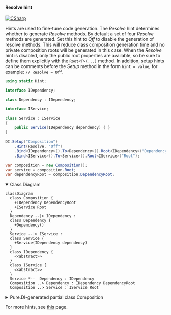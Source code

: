 #### Resolve hint

[![CSharp](https://img.shields.io/badge/C%23-code-blue.svg)](../tests/Pure.DI.UsageTests/Hints/ResolveHintScenario.cs)

Hints are used to fine-tune code generation. The _Resolve_ hint determines whether to generate _Resolve_ methods. By default a set of four _Resolve_ methods are generated. Set this hint to _Off_ to disable the generation of resolve methods. This will reduce class composition generation time and no private composition roots will be generated in this case. When the _Resolve_ hint is disabled, only the public root properties are available, so be sure to define them explicitly with the `Root<T>(...)` method.
In addition, setup hints can be comments before the _Setup_ method in the form ```hint = value```, for example: `// Resolve = Off`.

```c#
using static Hint;

interface IDependency;

class Dependency : IDependency;

interface IService;

class Service : IService
{
    public Service(IDependency dependency) { }
}

DI.Setup("Composition")
    .Hint(Resolve, "Off")
    .Bind<IDependency>().To<Dependency>().Root<IDependency>("DependencyRoot")
    .Bind<IService>().To<Service>().Root<IService>("Root");

var composition = new Composition();
var service = composition.Root;
var dependencyRoot = composition.DependencyRoot;
```

<details open>
<summary>Class Diagram</summary>

```mermaid
classDiagram
  class Composition {
    +IDependency DependencyRoot
    +IService Root
  }
  Dependency --|> IDependency : 
  class Dependency {
    +Dependency()
  }
  Service --|> IService : 
  class Service {
    +Service(IDependency dependency)
  }
  class IDependency {
    <<abstract>>
  }
  class IService {
    <<abstract>>
  }
  Service *--  Dependency : IDependency
  Composition ..> Dependency : IDependency DependencyRoot
  Composition ..> Service : IService Root
```

</details>

<details>
<summary>Pure.DI-generated partial class Composition</summary><blockquote>

```c#
partial class Composition
{
  private readonly global::System.IDisposable[] _disposableSingletonsM01D19di;
  
  public Composition()
  {
    _disposableSingletonsM01D19di = new global::System.IDisposable[0];
  }
  
  internal Composition(Composition parent)
  {
    _disposableSingletonsM01D19di = new global::System.IDisposable[0];
  }
  
  #region Composition Roots
  public Pure.DI.UsageTests.Hints.ResolveHintScenario.IDependency DependencyRoot
  {
    #if NETSTANDARD2_0_OR_GREATER || NETCOREAPP || NET40_OR_GREATER || NET
    [global::System.Diagnostics.Contracts.Pure]
    #endif
    get
    {
      return new Pure.DI.UsageTests.Hints.ResolveHintScenario.Dependency();
    }
  }
  
  public Pure.DI.UsageTests.Hints.ResolveHintScenario.IService Root
  {
    #if NETSTANDARD2_0_OR_GREATER || NETCOREAPP || NET40_OR_GREATER || NET
    [global::System.Diagnostics.Contracts.Pure]
    #endif
    get
    {
      return new Pure.DI.UsageTests.Hints.ResolveHintScenario.Service(new Pure.DI.UsageTests.Hints.ResolveHintScenario.Dependency());
    }
  }
  #endregion
  
  
  public override string ToString()
  {
    return
      "classDiagram\n" +
        "  class Composition {\n" +
          "    +IDependency DependencyRoot\n" +
          "    +IService Root\n" +
        "  }\n" +
        "  Dependency --|> IDependency : \n" +
        "  class Dependency {\n" +
          "    +Dependency()\n" +
        "  }\n" +
        "  Service --|> IService : \n" +
        "  class Service {\n" +
          "    +Service(IDependency dependency)\n" +
        "  }\n" +
        "  class IDependency {\n" +
          "    <<abstract>>\n" +
        "  }\n" +
        "  class IService {\n" +
          "    <<abstract>>\n" +
        "  }\n" +
        "  Service *--  Dependency : IDependency\n" +
        "  Composition ..> Dependency : IDependency DependencyRoot\n" +
        "  Composition ..> Service : IService Root";
  }
}
```

</blockquote></details>


For more hints, see [this](https://github.com/DevTeam/Pure.DI/blob/master/README.md#setup-hints) page.
